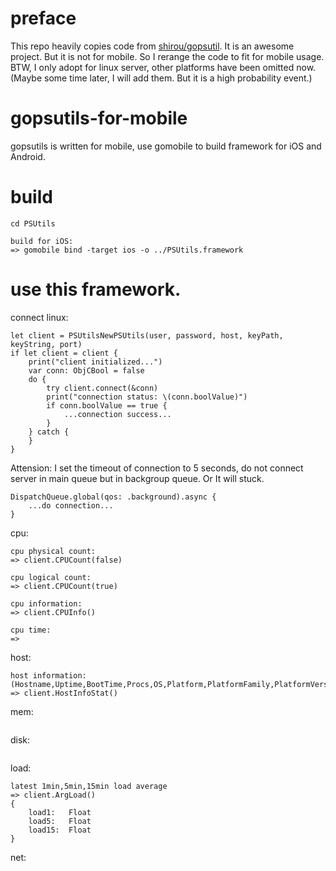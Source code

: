 # preface
This repo heavily copies code from [shirou/gopsutil](https://github.com/shirou/gopsutil). It is an awesome project. But it is not for mobile. So I rerange the code to fit for mobile usage. BTW, I only adopt for linux server, other platforms have been omitted now. (Maybe some time later, I will add them. But it is a high probability event.)

# gopsutils-for-mobile
gopsutils is written for mobile, use gomobile to build framework for iOS and Android.

# build
```
cd PSUtils

build for iOS:
=> gomobile bind -target ios -o ../PSUtils.framework
```

# use this framework.
connect linux:
```
let client = PSUtilsNewPSUtils(user, password, host, keyPath, keyString, port)
if let client = client {
    print("client initialized...")
    var conn: ObjCBool = false
    do {
        try client.connect(&conn)
        print("connection status: \(conn.boolValue)")
        if conn.boolValue == true {
            ...connection success...
        }
    } catch {
    }
}

```

Attension: I set the timeout of connection to 5 seconds, do not connect server in main queue but in backgroup queue. Or It will stuck.
```
DispatchQueue.global(qos: .background).async {
    ...do connection...
}
```

cpu:
```
cpu physical count: 
=> client.CPUCount(false)

cpu logical count: 
=> client.CPUCount(true)

cpu information:
=> client.CPUInfo()

cpu time: 
=> 
```

host:
```
host information: 
(Hostname,Uptime,BootTime,Procs,OS,Platform,PlatformFamily,PlatformVersion,KernelVersion,KernelArch,VirtualizationSystem,VirtualizationRole,HostID)  
=> client.HostInfoStat()
```

mem:
```
```

disk:
```
```

load:
```
latest 1min,5min,15min load average
=> client.ArgLoad()
{
    load1:   Float
    load5:   Float
    load15:  Float
}
```

net:
```
```
